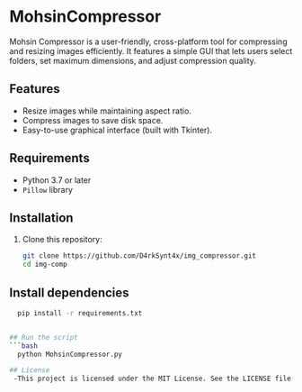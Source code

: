 # MohsinCompressor

Mohsin Compressor is a user-friendly, cross-platform tool for compressing and resizing images efficiently. It features a simple GUI that lets users select folders, set maximum dimensions, and adjust compression quality.

## Features
- Resize images while maintaining aspect ratio.
- Compress images to save disk space.
- Easy-to-use graphical interface (built with Tkinter).

## Requirements
- Python 3.7 or later
- `Pillow` library

## Installation
1. Clone this repository:
   ```bash
   git clone https://github.com/D4rkSynt4x/img_compressor.git
   cd img-comp

## Install dependencies
```bash
  pip install -r requirements.txt


## Run the script
```bash
  python MohsinCompressor.py

## License
 -This project is licensed under the MIT License. See the LICENSE file for details.



